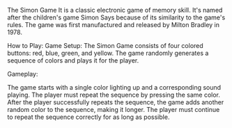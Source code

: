 The Simon Game 
It is a classic electronic game of memory skill. It's named after the children's game Simon Says because of its similarity to the game's rules. The game was first manufactured and released by Milton Bradley in 1978.

How to Play:
Game Setup: The Simon Game consists of four colored buttons: red, blue, green, and yellow. The game randomly generates a sequence of colors and plays it for the player.

Gameplay:

The game starts with a single color lighting up and a corresponding sound playing.
The player must repeat the sequence by pressing the same color.
After the player successfully repeats the sequence, the game adds another random color to the sequence, making it longer.
The player must continue to repeat the sequence correctly for as long as possible.
